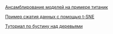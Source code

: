 [Ансамблирование моделей на примере титаник](https://www.kaggle.com/sifonsoul/titanic-survival-seaborn-and-ensembles)

[Пример сжатия данных с помощью t-SNE](https://www.kaggle.com/sifonsoul/97-on-mnist-with-a-single-decision-tree-t-sne)

[Туториал по бустину над деревьями](http://arogozhnikov.github.io/2016/06/24/gradient_boosting_explained.html)

